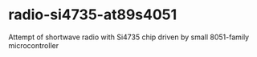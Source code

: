 # radio-si4735-at89s4051
Attempt of shortwave radio with Si4735 chip driven by small 8051-family microcontroller
